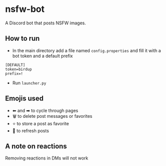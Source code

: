 # nsfw-bot
A Discord bot that posts NSFW images.

## How to run
- In the main directory add a file named `config.properties` and fill it with a bot token and a default prefix
```proprties
[DEFAULT]
token=birdup
prefix=!
```
- Run `launcher.py`

## Emojis used

- ⬅ and ➡ to cycle through pages
- 🗑️ to delete post messages or favorites
- ⭐ to store a post as favorite
- 🔁 to refresh posts

## A note on reactions
Removing reactions in DMs will not work
